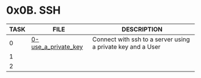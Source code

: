 # 0x0B. SSH

| TASK | FILE | DESCRIPTION |
| ---- | ---- | ------ |
| 0 | [0-use_a_private_key](https://github.com/adeniyitobi055/alx-system_engineering-devops/blob/master/0x0B-ssh/0-use_a_private_key) | Connect with ssh to a server using a private key and a User |
| 1 |  |  |
| 2  |  |  |
